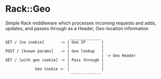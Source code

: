 Rack::Geo
=========

Simple Rack middleware which processes incoming requests and adds, updates,
and passes through as a Header, Geo-location information

                                ______________
    GET / [no cookie]       -> | Geo IP       |
                               |              |
    POST / [known params]   -> | Geo lookup   |
                               |              | -> Geo Header
    GET / [with geo cookie] -> | Pass through |
                               |              |
                 Geo Cookie <- |              |
                                --------------
